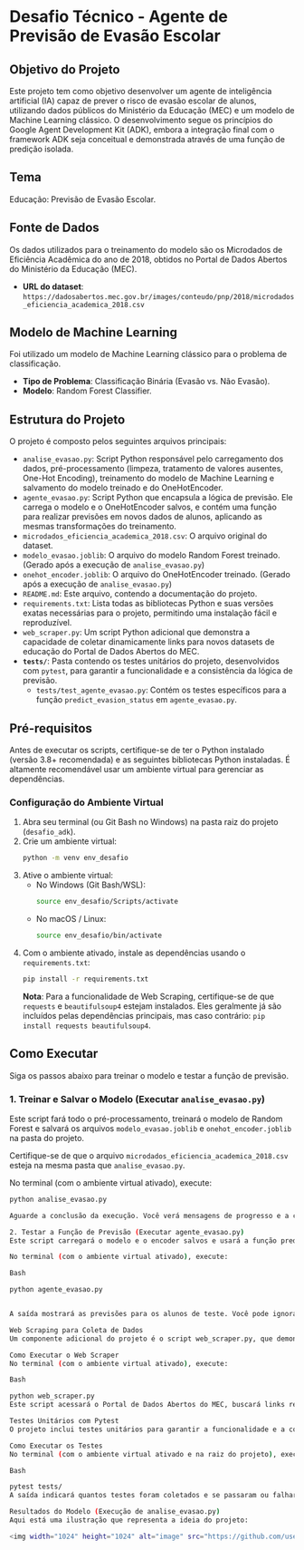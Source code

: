 # Desafio Técnico - Agente de Previsão de Evasão Escolar

## Objetivo do Projeto

Este projeto tem como objetivo desenvolver um agente de inteligência artificial (IA) capaz de prever o risco de evasão escolar de alunos, utilizando dados públicos do Ministério da Educação (MEC) e um modelo de Machine Learning clássico. O desenvolvimento segue os princípios do Google Agent Development Kit (ADK), embora a integração final com o framework ADK seja conceitual e demonstrada através de uma função de predição isolada.

## Tema

Educação: Previsão de Evasão Escolar.

## Fonte de Dados

Os dados utilizados para o treinamento do modelo são os Microdados de Eficiência Acadêmica do ano de 2018, obtidos no Portal de Dados Abertos do Ministério da Educação (MEC).
- **URL do dataset**: `https://dadosabertos.mec.gov.br/images/conteudo/pnp/2018/microdados_eficiencia_academica_2018.csv`

## Modelo de Machine Learning

Foi utilizado um modelo de Machine Learning clássico para o problema de classificação.
- **Tipo de Problema**: Classificação Binária (Evasão vs. Não Evasão).
- **Modelo**: Random Forest Classifier.

## Estrutura do Projeto

O projeto é composto pelos seguintes arquivos principais:
- `analise_evasao.py`: Script Python responsável pelo carregamento dos dados, pré-processamento (limpeza, tratamento de valores ausentes, One-Hot Encoding), treinamento do modelo de Machine Learning e salvamento do modelo treinado e do OneHotEncoder.
- `agente_evasao.py`: Script Python que encapsula a lógica de previsão. Ele carrega o modelo e o OneHotEncoder salvos, e contém uma função para realizar previsões em novos dados de alunos, aplicando as mesmas transformações do treinamento.
- `microdados_eficiencia_academica_2018.csv`: O arquivo original do dataset.
- `modelo_evasao.joblib`: O arquivo do modelo Random Forest treinado. (Gerado após a execução de `analise_evasao.py`)
- `onehot_encoder.joblib`: O arquivo do OneHotEncoder treinado. (Gerado após a execução de `analise_evasao.py`)
- `README.md`: Este arquivo, contendo a documentação do projeto.
- `requirements.txt`: Lista todas as bibliotecas Python e suas versões exatas necessárias para o projeto, permitindo uma instalação fácil e reproduzível.
- `web_scraper.py`: Um script Python adicional que demonstra a capacidade de coletar dinamicamente links para novos datasets de educação do Portal de Dados Abertos do MEC.
- **`tests/`**: Pasta contendo os testes unitários do projeto, desenvolvidos com `pytest`, para garantir a funcionalidade e a consistência da lógica de previsão.
  - `tests/test_agente_evasao.py`: Contém os testes específicos para a função `predict_evasion_status` em `agente_evasao.py`.

## Pré-requisitos

Antes de executar os scripts, certifique-se de ter o Python instalado (versão 3.8+ recomendada) e as seguintes bibliotecas Python instaladas. É altamente recomendável usar um ambiente virtual para gerenciar as dependências.

### Configuração do Ambiente Virtual

1.  Abra seu terminal (ou Git Bash no Windows) na pasta raiz do projeto (`desafio_adk`).
2.  Crie um ambiente virtual:
    ```bash
    python -m venv env_desafio
    ```
3.  Ative o ambiente virtual:
    -   No Windows (Git Bash/WSL):
        ```bash
        source env_desafio/Scripts/activate
        ```
    -   No macOS / Linux:
        ```bash
        source env_desafio/bin/activate
        ```
4.  Com o ambiente ativado, instale as dependências usando o `requirements.txt`:
    ```bash
    pip install -r requirements.txt
    ```
    **Nota**: Para a funcionalidade de Web Scraping, certifique-se de que `requests` e `beautifulsoup4` estejam instalados. Eles geralmente já são incluídos pelas dependências principais, mas caso contrário: `pip install requests beautifulsoup4`.

## Como Executar

Siga os passos abaixo para treinar o modelo e testar a função de previsão.

### 1. Treinar e Salvar o Modelo (Executar `analise_evasao.py`)

Este script fará todo o pré-processamento, treinará o modelo de Random Forest e salvará os arquivos `modelo_evasao.joblib` e `onehot_encoder.joblib` na pasta do projeto.

Certifique-se de que o arquivo `microdados_eficiencia_academica_2018.csv` esteja na mesma pasta que `analise_evasao.py`.

No terminal (com o ambiente virtual ativado), execute:

```bash
python analise_evasao.py

Aguarde a conclusão da execução. Você verá mensagens de progresso e a confirmação de que os modelos foram salvos.

2. Testar a Função de Previsão (Executar agente_evasao.py)
Este script carregará o modelo e o encoder salvos e usará a função predict_evasao_status com dados de exemplo para demonstrar a previsão de evasão.

No terminal (com o ambiente virtual ativado), execute:

Bash

python agente_evasao.py


A saída mostrará as previsões para os alunos de teste. Você pode ignorar qualquer UserWarning relacionada a "X does not have valid feature names", pois ela é esperada devido à forma como os dados são passados ao modelo para contornar um problema de validação.

Web Scraping para Coleta de Dados
Um componente adicional do projeto é o script web_scraper.py, que demonstra a capacidade de coletar informações diretamente de portais web para identificar novos datasets.

Como Executar o Web Scraper
No terminal (com o ambiente virtual ativado), execute:

Bash

python web_scraper.py
Este script acessará o Portal de Dados Abertos do MEC, buscará links relevantes para dados de educação e imprimirá as URLs encontradas. Isso ilustra como um agente poderia proativamente buscar e integrar novas fontes de dados.

Testes Unitários com Pytest
O projeto inclui testes unitários para garantir a funcionalidade e a consistência da lógica de previsão.

Como Executar os Testes
No terminal (com o ambiente virtual ativado e na raiz do projeto), execute o pytest:

Bash

pytest tests/
A saída indicará quantos testes foram coletados e se passaram ou falharam. Um resultado como "2 passed, 2 warnings" é esperado (os warnings são devido à forma como os dados são passados ao modelo para evitar o erro de validação de features, o que é um comportamento conhecido e aceitável neste contexto).

Resultados do Modelo (Execução de analise_evasao.py)
Aqui está uma ilustração que representa a ideia do projeto:

<img width="1024" height="1024" alt="image" src="https://github.com/user-attachments/assets/9b09e2ec-0ae5-48ae-8dba-7daa2566cf1c" />


